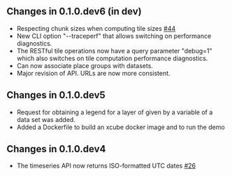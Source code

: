## Changes in 0.1.0.dev6 (in dev)

* Respecting chunk sizes when computing tile sizes [#44](https://github.com/dcs4cop/xcube-server/issues/44)
* New CLI option "--traceperf" that allows switching on performance diagnostics.
* The RESTful tile operations now have a query parameter "debug=1" which also switches on tile 
  computation performance diagnostics.
* Can now associate place groups with datasets.
* Major revision of API. URLs are now more consistent.

## Changes in 0.1.0.dev5

* Request for obtaining a legend for a layer of given by a variable of a data set was added.
* Added a Dockerfile to build an xcube docker image and to run the demo

## Changes in 0.1.0.dev4

* The timeseries API now returns ISO-formatted UTC dates [#26](https://github.com/dcs4cop/xcube-server/issues/26)
